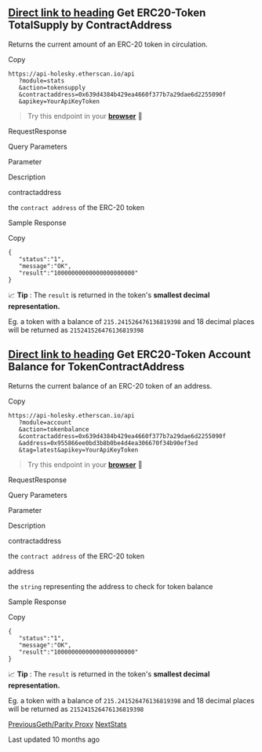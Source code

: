 ## [Direct link to heading](https://docs.etherscan.io/holesky-etherscan/api-endpoints/tokens?fallback=true\#get-erc20-token-totalsupply-by-contractaddress)    Get ERC20-Token TotalSupply by ContractAddress

Returns the current amount of an ERC-20 token in circulation.

Copy

```min-w-full inline-grid grid-cols-[auto_1fr] p-2 [count-reset:line]
https://api-holesky.etherscan.io/api
   ?module=stats
   &action=tokensupply
   &contractaddress=0x639d4384b429ea4660f377b7a29dae6d2255090f
   &apikey=YourApiKeyToken
```

> Try this endpoint in your [**browser**](https://api-holesky.etherscan.io/api?module=stats&action=tokensupply&contractaddress=0x639d4384b429ea4660f377b7a29dae6d2255090f&apikey=YourApiKeyToken) 🔗

RequestResponse

Query Parameters

Parameter

Description

contractaddress

the `contract address` of the ERC-20 token

Sample Response

Copy

```min-w-full inline-grid grid-cols-[auto_1fr] p-2 [count-reset:line]
{
   "status":"1",
   "message":"OK",
   "result":"10000000000000000000000"
}
```

📈 **Tip** : The `result` is returned in the token's **smallest decimal representation.**

Eg. a token with a balance of `215.241526476136819398` and 18 decimal places will be returned as `215241526476136819398`

## [Direct link to heading](https://docs.etherscan.io/holesky-etherscan/api-endpoints/tokens?fallback=true\#get-erc20-token-account-balance-for-tokencontractaddress)    Get ERC20-Token Account Balance for TokenContractAddress

Returns the current balance of an ERC-20 token of an address.

Copy

```min-w-full inline-grid grid-cols-[auto_1fr] p-2 [count-reset:line]
https://api-holesky.etherscan.io/api
   ?module=account
   &action=tokenbalance
   &contractaddress=0x639d4384b429ea4660f377b7a29dae6d2255090f
   &address=0x955866ee0bd3b8b0be4d4ea306670f34b90ef3ed
   &tag=latest&apikey=YourApiKeyToken
```

> Try this endpoint in your [**browser**](https://api-holesky.etherscan.io/api?module=account&action=tokenbalance&contractaddress=0x639d4384b429ea4660f377b7a29dae6d2255090f&address=0x955866ee0bd3b8b0be4d4ea306670f34b90ef3ed&tag=latest&apikey=YourApiKeyToken) 🔗

RequestResponse

Query Parameters

Parameter

Description

contractaddress

the `contract address` of the ERC-20 token

address

the `string` representing the address to check for token balance

Sample Response

Copy

```min-w-full inline-grid grid-cols-[auto_1fr] p-2 [count-reset:line]
{
   "status":"1",
   "message":"OK",
   "result":"10000000000000000000000"
}
```

📈 **Tip** : The `result` is returned in the token's **smallest decimal representation.**

Eg. a token with a balance of `215.241526476136819398` and 18 decimal places will be returned as `215241526476136819398`

[PreviousGeth/Parity Proxy](https://docs.etherscan.io/holesky-etherscan/api-endpoints/geth-parity-proxy) [NextStats](https://docs.etherscan.io/holesky-etherscan/api-endpoints/stats-1)

Last updated 10 months ago